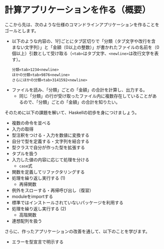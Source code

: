 # 計算アプリケーションを作る（概要）

ここから先は、次のような仕様のコマンドラインアプリケーションを作ることをゴールとします。

- 以下のような内容の、1行ごとにタブ区切りで「分類（タブ文字や改行を含まない文字列）」と「金額（0以上の整数）」が書かれたファイルの名前を（0個以上）引数として受け取る（`<tab>`はタブ文字、`<newline>`は改行文字を表す）。  
  ```
  分類<tab>1234<newline>
  ほかの分類<tab>9876<newline>
  さらにほかの分類<tab>3141592<newline>
  ```
- ファイルを読み、「分類」ごとの「金額」の合計を計算し、出力する。
    - 同じ「分類」の行が受け取ったファイル内に複数存在していることがあるので、「分類」ごとの「金額」の合計を知りたい。

そのために以下の課題を解いて、Haskellの初歩を身につけましょう。

- 複数の命令を並べる
- 入力の取得
- 型注釈をつける・入力を数値に変換する
- 自分で型を定義する・文字列を結合する
- 型クラスで自分が作った型を拡張する
- タプルを扱う
- 入力した値の内容に応じて処理を分ける
    - `case`式
- 関数を定義してリファクタリングする
- 処理を繰り返し実行する (1)
    - 再帰関数
- 例外をスローする・再帰呼び出し（復習）
- moduleをimportする
- 標準ではインストールされていないパッケージを利用する
- 処理を繰り返し実行する (2)
    - 高階関数
- 連想配列を扱う

さらに、作ったアプリケーションの改善を通して、以下のことを学びます。

- エラーを型宣言で明示する
